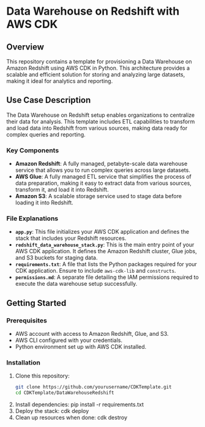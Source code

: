# Data Warehouse on Redshift with AWS CDK

## Overview

This repository contains a template for provisioning a Data Warehouse on Amazon Redshift using AWS CDK in Python. This architecture provides a scalable and efficient solution for storing and analyzing large datasets, making it ideal for analytics and reporting.

## Use Case Description

The Data Warehouse on Redshift setup enables organizations to centralize their data for analysis. This template includes ETL capabilities to transform and load data into Redshift from various sources, making data ready for complex queries and reporting.

### Key Components

- **Amazon Redshift**: A fully managed, petabyte-scale data warehouse service that allows you to run complex queries across large datasets.
- **AWS Glue**: A fully managed ETL service that simplifies the process of data preparation, making it easy to extract data from various sources, transform it, and load it into Redshift.
- **Amazon S3**: A scalable storage service used to stage data before loading it into Redshift.

### File Explanations

- **`app.py`**: This file initializes your AWS CDK application and defines the stack that includes your Redshift resources.
- **`redshift_data_warehouse_stack.py`**: This is the main entry point of your AWS CDK application. It defines the Amazon Redshift cluster, Glue jobs, and S3 buckets for staging data.
- **`requirements.txt`**: A file that lists the Python packages required for your CDK application. Ensure to include `aws-cdk-lib` and `constructs`.
- **`permissions.md`**: A separate file detailing the IAM permissions required to execute the data warehouse setup successfully.

## Getting Started

### Prerequisites

- AWS account with access to Amazon Redshift, Glue, and S3.
- AWS CLI configured with your credentials.
- Python environment set up with AWS CDK installed.

### Installation

1. Clone this repository:
   ```bash
   git clone https://github.com/yourusername/CDKTemplate.git
   cd CDKTemplate/DataWarehouseRedshift
2. Install dependencies:
    pip install -r requirements.txt
3. Deploy the stack:
    cdk deploy
4. Clean up resources when done:
    cdk destroy